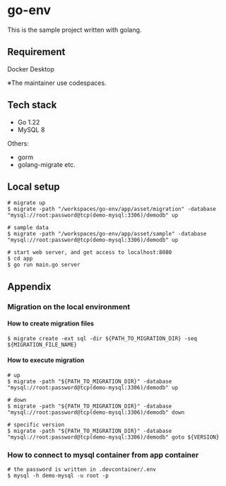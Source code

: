 # go-env

This is the sample project written with golang.

## Requirement
Docker Desktop

※The maintainer use codespaces.

## Tech stack
- Go 1.22
- MySQL 8


Others:
- gorm
- golang-migrate
etc.

## Local setup

```
# migrate up
$ migrate -path "/workspaces/go-env/app/asset/migration" -database "mysql://root:password@tcp(demo-mysql:3306)/demodb" up

# sample data
$ migrate -path "/workspaces/go-env/app/asset/sample" -database "mysql://root:password@tcp(demo-mysql:3306)/demodb" up

# start web server, and get access to localhost:8080
$ cd app
$ go run main.go server
```

## Appendix

### Migration on the local environment

#### How to create migration files
```
$ migrate create -ext sql -dir ${PATH_TO_MIGRATION_DIR} -seq ${MIGRATION_FILE_NAME}
```

#### How to execute migration
```
# up
$ migrate -path "${PATH_TO_MIGRATION_DIR}" -database "mysql://root:password@tcp(demo-mysql:3306)/demodb" up

# down
$ migrate -path "${PATH_TO_MIGRATION_DIR}" -database "mysql://root:password@tcp(demo-mysql:3306)/demodb" down

# specific version
$ migrate -path "${PATH_TO_MIGRATION_DIR}" -database "mysql://root:password@tcp(demo-mysql:3306)/demodb" goto ${VERSION}
```

### How to connect to mysql container from app container
```
# the password is written in .devcontainer/.env
$ mysql -h demo-mysql -u root -p
```